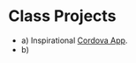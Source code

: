 # Class Projects

- a) Inspirational [Cordova App](https://github.com/matamalaortiz/Always-On-Always-Connected/tree/master/cordovaApp).
- b)

